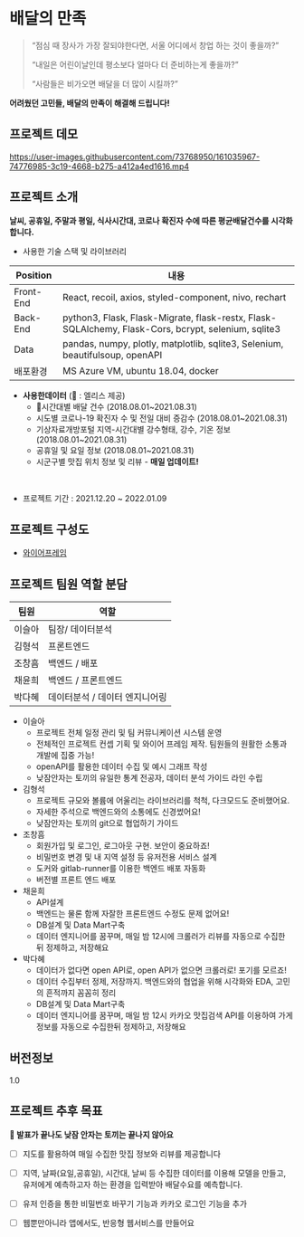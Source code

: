 # 배달의 만족

> “점심 때 장사가 가장 잘되야한다면, 서울 어디에서 창업 하는 것이 좋을까?” 
>
> “내일은 어린이날인데 평소보다 얼마다 더 준비하는게 좋을까?” 
>
> “사람들은 비가오면 배달을 더 많이 시킬까?” 


**어려웠던 고민들, 배달의 만족이 해결해 드립니다!**
## 프로젝트 데모

https://user-images.githubusercontent.com/73768950/161035967-74776985-3c19-4668-b275-a412a4ed1616.mp4

## 프로젝트 소개

**날씨, 공휴일, 주말과 평일, 식사시간대, 코로나 확진자 수에 따른 평균배달건수를 시각화 합니다.**

- 사용한 기술 스택 및 라이브러리

| Position | 내용 |
| --- | --- |
| Front-End | React, recoil, axios, styled-component, nivo, rechart |
| Back-End | python3, Flask, Flask-Migrate, flask-restx, Flask-SQLAlchemy, Flask-Cors, bcrypt, selenium, sqlite3 |
| Data | pandas, numpy, plotly, matplotlib, sqlite3, Selenium, beautifulsoup, openAPI |
| 배포환경 | MS Azure VM, ubuntu 18.04, docker |

- **사용한데이터**  (🐰 : 엘리스 제공)
    - 🐰시간대별 배달 건수 (2018.08.01~2021.08.31)
    - 시도별 코로나-19 확진자 수 및 전일 대비 증감수 (2018.08.01~2021.08.31)
    - 기상자료개방포털 지역-시간대별 강수형태, 강수, 기온 정보 (2018.08.01~2021.08.31)
    - 공휴일 및 요일 정보 (2018.08.01~2021.08.31)
    - 시군구별 맛집 위치 정보 및 리뷰 - **매일 업데이트!**
</br>

- 프로젝트 기간 : 2021.12.20 ~ 2022.01.09

## 프로젝트 구성도

- [와이어프레임](https://whimsical.com/delivery-MZ3Cv8WaaW47M97gepKr5V)

## 프로젝트 팀원 역할 분담

| 팀원 | 역할 |
| --- | --- |
| 이슬아 | 팀장/ 데이터분석 |
| 김형석 | 프론트엔드 |
| 조창흠 | 백엔드 / 배포 |
| 채윤희 | 백엔드 / 프론트엔드 |
| 박다혜 | 데이터분석 / 데이터 엔지니어링 |
- 이슬아
    - 프로젝트 전체 일정 관리 및 팀 커뮤니케이션 시스템 운영
    - 전체적인 프로젝트 컨셉 기획 및 와이어 프레임 제작. 팀원들의 원활한 소통과 개발에 집중 가능!
    - openAPI를 활용한 데이터 수집 및 예시 그래프 작성
    - 낮잠안자는 토끼의 유일한 통계 전공자, 데이터 분석 가이드 라인 수립
- 김형석
    - 프로젝트 규모와 볼륨에 어울리는 라이브러리를 척척, 다크모드도 준비했어요.
    - 자세한 주석으로 백엔드와의 소통에도 신경썼어요!
    - 낮잠안자는 토끼의 git으로 협업하기 가이드
- 조창흠
    - 회원가입 및 로그인, 로그아웃 구현. 보안이 중요하죠!
    - 비밀번호 변경 및 내 지역 설정 등 유저전용 서비스 설계
    - 도커와 gitlab-runner를 이용한 백엔드 배포 자동화
    - 버전별 프론트 엔드 배포
- 채윤희
    - API설계
    - 백엔드는 물론 함께 자잘한 프론트엔드 수정도 문제 없어요!
    - DB설계 및 Data Mart구축
    - 데이터 엔지니어를 꿈꾸며, 매일 밤 12시에 크롤러가 리뷰를 자동으로 수집한 뒤 정제하고, 저장해요
- 박다혜
    - 데이터가 없다면 open API로, open API가 없으면 크롤러로! 포기를 모르죠!
    - 데이터 수집부터 정제, 저장까지. 백엔드와의 협업을 위해 시각화와 EDA, 고민의 흔적까지 꼼꼼히 정리
    - DB설계 및 Data Mart구축
    - 데이터 엔지니어를 꿈꾸며, 매일 밤 12시 카카오 맛집검색 API를 이용하여 가게정보를 자동으로 수집한뒤 정제하고, 저장해요 

## 버전정보
1.0 

## 프로젝트 추후 목표
**🐰 발표가 끝나도 낮잠 안자는 토끼는 끝나지 않아요**
- [ ]  지도를 활용하여 매일 수집한 맛집 정보와 리뷰를 제공합니다
- [ ]  지역, 날짜(요일,공휴일), 시간대, 날씨 등 수집한 데이터를 이용해 모델을 만들고, 유저에게 예측하고자 하는 환경을 입력받아 배달수요를 예측합니다. 
- [ ]  유저 인증을 통한 비밀번호 바꾸기 기능과 카카오 로그인 기능을 추가
- [ ]  웹뿐만아니라 앱에서도, 반응형 웹서비스를 만들어요

